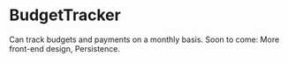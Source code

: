 # BudgetTracker
Can track budgets and payments on a monthly basis.
Soon to come: More front-end design, Persistence.
